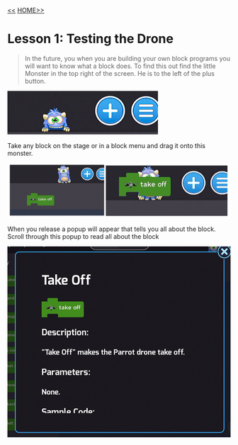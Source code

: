 [<<](06-lesson-1-testing-the-drone.md)  [HOME](https://github.com/drjonesy/ParrotDrone_Airborne_CodingWithTynker)[>>](08-lesson-3-flying-forward.md)

# Lesson 1: Testing the Drone

> In the future, you when you are building your own block programs you will want to know what a block does. To find this out find the little Monster in the top right of the screen. He is to the left of the plus button.

![](images/07-L2-monster-help-1.png)

Take any block on the stage or in a block menu and drag it onto this monster. 

![](images/07-L2-monster-help-2.png)

When you release a popup will appear that tells you all about the block. Scroll through this popup to read all about the block

![](images/07-L2-help-info.png)
